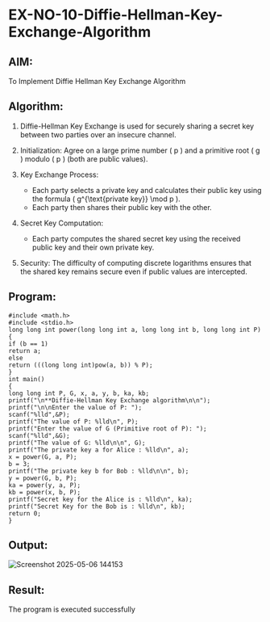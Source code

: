 # EX-NO-10-Diffie-Hellman-Key-Exchange-Algorithm

## AIM:
To Implement Diffie Hellman Key Exchange Algorithm 

## Algorithm:

1. Diffie-Hellman Key Exchange is used for securely sharing a secret key between two parties over an insecure channel.

2. Initialization: Agree on a large prime number \( p \) and a primitive root \( g \) modulo \( p \) (both are public values).

3. Key Exchange Process: 
   - Each party selects a private key and calculates their public key using the formula \( g^{\text{private key}} \mod p \).
   - Each party then shares their public key with the other.

4. Secret Key Computation: 
   - Each party computes the shared secret key using the received public key and their own private key.

5. Security: The difficulty of computing discrete logarithms ensures that the shared key remains secure even if public values are intercepted.

## Program:
```
#include <math.h> 
#include <stdio.h>
long long int power(long long int a, long long int b, long long int P)
{
if (b == 1) 
return a;
else
return (((long long int)pow(a, b)) % P);
}
int main()
{
long long int P, G, x, a, y, b, ka, kb;
printf("\n**Diffie-Hellman Key Exchange algorithm\n\n"); 
printf("\n\nEnter the value of P: ");
scanf("%lld",&P);
printf("The value of P: %lld\n", P);
printf("Enter the value of G (Primitive root of P): "); 
scanf("%lld",&G); 
printf("The value of G: %lld\n\n", G);
printf("The private key a for Alice : %lld\n", a); 
x = power(G, a, P);
b = 3; 
printf("The private key b for Bob : %lld\n\n", b); 
y = power(G, b, P); 
ka = power(y, a, P);
kb = power(x, b, P); 
printf("Secret key for the Alice is : %lld\n", ka); 
printf("Secret Key for the Bob is : %lld\n", kb);
return 0;
}
```


## Output:
![Screenshot 2025-05-06 144153](https://github.com/user-attachments/assets/c7a21890-9531-423e-946e-ee63c7f28bd4)



## Result:
  The program is executed successfully

